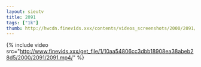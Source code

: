 ```yaml
--- 
layout: sieutv
title: 2091
tags: ["1k"]
thumb: http://hwcdn.finevids.xxx/contents/videos_screenshots/2000/2091/preview.mp4.jpg
---
```

{% include video src="http://www.finevids.xxx/get_file/1/10aa54806cc3dbb18908ea38abeb28d5/2000/2091/2091.mp4/" %} 
